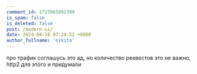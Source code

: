 ```yaml
---
comment_id: 1723965892399
is_spam: false
is_deleted: false
post: /modern-ui/
date: 2024-08-18 07:24:52 +0000
author_fullname: 'nikita'
---
```


про трафик соглашусь это ад, но количество реквестов это не важно, http2 для этого и придумали
